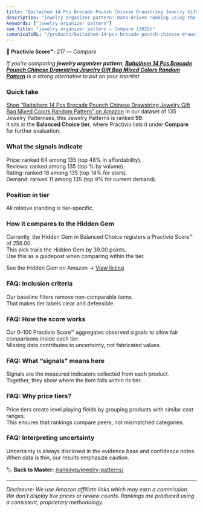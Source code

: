```yaml
---
title: "Baitaihem 14 Pcs Brocade Pounch Chinese Drawstring Jewelry Gift Bag Mixed Colors Random Pattern"
description: "jewelry organizer pattern: Data-driven ranking using the Practivio Score™. Positioned by quality, value, demand, findability, momentum."
keywords: ["jewelry organizer pattern"]
seo_title: "jewelry organizer pattern — Compare (2025)"
canonicalURL: "/products/baitaihem-14-pcs-brocade-pounch-chinese-drawstring-jewelry-gift-bag-mixed-colors-random-pattern-B0CBRCN973/"
---
```


**🛒 Practivio Score™:** 217 — _Compare_


*If you're comparing **jewelry organizer pattern**, **[Baitaihem 14 Pcs Brocade Pounch Chinese Drawstring Jewelry Gift Bag Mixed Colors Random Pattern](https://www.amazon.com/dp/B0CBRCN973?tag=practivio-20)** is a strong alternative to put on your shortlist.*
### Quick take
[Shop “Baitaihem 14 Pcs Brocade Pounch Chinese Drawstring Jewelry Gift Bag Mixed Colors Random Pattern” on Amazon](https://www.amazon.com/dp/B0CBRCN973?tag=practivio-20)
In our dataset of 135 Jewelry Patternses, this Jewelry Patterns is ranked **59**.  
It sits in the **Balanced Choice tier**, where Practivio lists it under **Compare** for further evaluation.

### What the signals indicate
Price: ranked 64 among 135 (top 48% in affordability).  
Reviews: ranked  among 135 (top % by volume).  
Rating: ranked 18 among 135 (top 14% for stars).  
Demand: ranked 11 among 135 (top 9% for current demand).

### Position in tier
All relative standing is tier-specific.

### How it compares to the Hidden Gem
Currently, the Hidden Gem in Balanced Choice registers a Practivio Score™ of 256.00.  
This pick trails the Hidden Gem by 39.00 points.  
Use this as a guidepost when comparing within the tier.  

See the Hidden Gem on Amazon → [View listing](https://www.amazon.com/dp/B00JTTF3KU?tag=practivio-20)

### FAQ: Inclusion criteria
Our baseline filters remove non-comparable items.  
That makes tier labels clear and defensible.

### FAQ: How the score works
Our 0–100 Practivio Score™ aggregates observed signals to allow fair comparisons inside each tier.  
Missing data contributes to uncertainty, not fabricated values.

### FAQ: What “signals” means here
Signals are the measured indicators collected from each product.  
Together, they show where the item falls within its tier.

### FAQ: Why price tiers?
Price tiers create level playing fields by grouping products with similar cost ranges.  
This ensures that rankings compare peers, not mismatched categories.

### FAQ: Interpreting uncertainty
Uncertainty is always disclosed in the evidence base and confidence notes.  
When data is thin, our results emphasize caution.

<!-- Missing template for Compare/CompareWithinPriceClass -->


🏷️ **Back to Master:** [/rankings/jewelry-patterns/](/rankings/jewelry-patterns/)

---
_Disclosure: We use Amazon affiliate links which may earn a commission. We don’t display live prices or review counts. Rankings are produced using a consistent, proprietary methodology._

